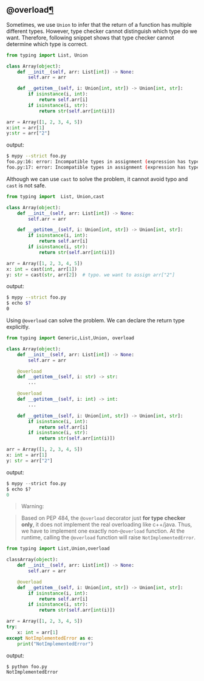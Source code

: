 ## @overload[¶](https://www.pythonsheets.com/notes/python-typing.html#overload "Permalink to this headline")

Sometimes, we use `Union` to infer that the return of a function has multiple different types. However, type checker
cannot distinguish which type do we want. Therefore, following snippet shows that type checker cannot determine which
type is correct.

```python
from typing import List, Union

class Array(object):
    def __init__(self, arr: List[int]) -> None:
        self.arr = arr

    def __getitem__(self, i: Union[int, str]) -> Union[int, str]:
        if isinstance(i, int):
            return self.arr[i]
        if isinstance(i, str):
            return str(self.arr[int(i)])

arr = Array([1, 2, 3, 4, 5])
x:int = arr[1]
y:str = arr["2"]
```

output:

```sh
$ mypy --strict foo.py
foo.py:16: error: Incompatible types in assignment (expression has type "Union[int, str]", variable has type "int")
foo.py:17: error: Incompatible types in assignment (expression has type "Union[int, str]", variable has type "str")
```

Although we can use `cast` to solve the problem, it cannot avoid typo and `cast` is not safe.

```python
from typing import  List, Union,cast

class Array(object):
    def __init__(self, arr: List[int]) -> None:
        self.arr = arr

    def __getitem__(self, i: Union[int, str]) -> Union[int, str]:
        if isinstance(i, int):
            return self.arr[i]
        if isinstance(i, str):
            return str(self.arr[int(i)])

arr = Array([1, 2, 3, 4, 5])
x: int = cast(int, arr[1])
y: str = cast(str, arr[2])  # typo. we want to assign arr["2"]
```

output:

```sh
$ mypy --strict foo.py
$ echo $?
0
```

Using `@overload` can solve the problem. We can declare the return type explicitly.

```python
from typing import Generic,List,Union, overload

class Array(object):
    def __init__(self, arr: List[int]) -> None:
        self.arr = arr

    @overload
    def __getitem__(self, i: str) -> str:
        ...

    @overload
    def __getitem__(self, i: int) -> int:
        ...

    def __getitem__(self, i: Union[int, str]) -> Union[int, str]:
        if isinstance(i, int):
            return self.arr[i]
        if isinstance(i, str):
            return str(self.arr[int(i)])

arr = Array([1, 2, 3, 4, 5])
x: int = arr[1]
y: str = arr["2"]
```

output:

```python
$ mypy --strict foo.py
$ echo $?
0
```

> Warning:

> Based on PEP 484, the `@overload` decorator just **for type checker only**, it does not implement the real overloading
> like c++/java. Thus, we have to implement one exactly non-`@overload` function. At the runtime, calling the
> `@overload` function will raise `NotImplementedError`.

```python
from typing import List,Union,overload

classArray(object):
    def __init__(self, arr: List[int]) -> None:
        self.arr = arr

    @overload
    def __getitem__(self, i: Union[int, str]) -> Union[int, str]:
        if isinstance(i, int):
            return self.arr[i]
        if isinstance(i, str):
            return str(self.arr[int(i)])

arr = Array([1, 2, 3, 4, 5])
try:
    x: int = arr[1]
except NotImplementedError as e:
    print("NotImplementedError")
```

output:

```sh
$ python foo.py
NotImplementedError
```
